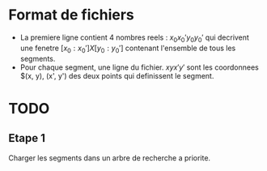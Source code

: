 # Format de fichiers
* La premiere ligne contient 4 nombres reels : $x_0 x_0' y_0 y_0'$ qui decrivent une fenetre $[x_0 : x_0'] X [y_0 : y_0']$ contenant l'ensemble  de tous les segments.
* Pour chaque segment, une ligne du fichier. $x y x' y'$ sont les coordonnees $(x, y), (x', y') des deux points qui definissent le segment.

# TODO
## Etape 1
Charger les segments dans un arbre de recherche a priorite.